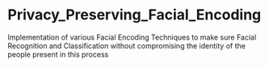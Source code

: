 # Privacy_Preserving_Facial_Encoding
Implementation of various Facial Encoding Techniques to make sure Facial Recognition and Classification without compromising the identity of the people present in this process
